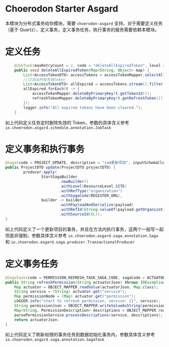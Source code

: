 # Choerodon Starter Asgard

本模块为分布式事务给你模块，需要 `choerodon-asgard` 支持，对于需要定义任务（基于 Quartz），定义事务，定义事务任务，执行事务的服务需要依赖本模块。

# 定义任务

```java
    @JobTask(maxRetryCount = 2, code = "deleteAllExpiredToken", level = ResourceLevel.SITE, description = "删除所有失效token")
    public void deleteAllExpiredToken(Map<String, Object> map) {
        List<AccessTokenDTO> accessTokens = accessTokenMapper.selectAll();
        //过滤出所有失效token
        List<AccessTokenDTO> allExpired = accessTokens.stream().filter(t -> ((DefaultOAuth2AccessToken) SerializationUtils.deserialize(t.getToken())).isExpired()).collect(Collectors.toList());
        allExpired.forEach(t -> {
            accessTokenMapper.deleteByPrimaryKey(t.getTokenId());
            refreshTokenMapper.deleteByPrimaryKey(t.getRefreshToken());
        });
        logger.info("All expired tokens have been cleared.");
    }
```

如上代码定义任务定时删除失效的 Token，参数的具体含义参考 `io.choerodon.asgard.schedule.annotation.JobTask`

# 定义事务和执行事务

```java
@Saga(code = PROJECT_UPDATE, description = "iam更新项目", inputSchemaClass = ProjectEventPayload.class)
public ProjectDTO update(ProjectDTO projectDTO) {
        producer.apply(
                StartSagaBuilder
                        .newBuilder()
                        .withLevel(ResourceLevel.SITE)
                        .withRefType("organization")
                        .withSagaCode(REGISTER_ORG),
                builder -> builder
                        .withPayloadAndSerialize(payload)
                        .withRefId(String.valueOf(payload.getOrganization().getCode()))
                        .withSourceId(0L));
}
```

如上代码定义了一个更新项目的事务，并且在方法内执行事务，这两个一般写一起但是非强制，参数具体含义参考 `io.choerodon.asgard.saga.annotation.Saga` 和 `io.choerodon.asgard.saga.producer.TransactionalProducer`

# 定义事务任务

```java
@SagaTask(code = PERMISSION_REFRESH_TASK_SAGA_CODE, sagaCode = ACTUATOR_REFRESH_SAGA_CODE, seq = 1, description = "刷新权限表数据")
public String refreshPermission(String actuatorJson) throws IOException {
    Map actuator = OBJECT_MAPPER.readValue(actuatorJson, Map.class);
    String service = (String) actuator.get("service");
    Map permissionNode = (Map) actuator.get("permission");
    LOGGER.info("start to refresh permission, service: {}", service);
    String permissionJson = OBJECT_MAPPER.writeValueAsString(permissionNode);
    Map<String, PermissionDescription> descriptions = OBJECT_MAPPER.readValue(permissionJson, OBJECT_MAPPER.getTypeFactory().constructMapType(HashMap.class, String.class, PermissionDescription.class));
    parsePermissionService.processDescriptions(service, descriptions);
    return actuatorJson;
}
```

如上代码定义了刷新权限的事务任务到数据初始化事务内，参数具体含义参考 `io.choerodon.asgard.saga.annotation.SagaTask`